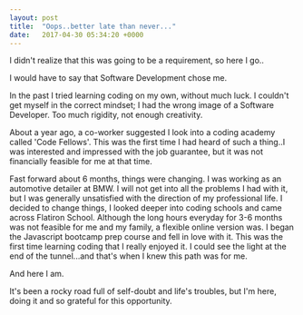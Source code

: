 ```yaml
---
layout: post
title:  "Oops..better late than never..."
date:   2017-04-30 05:34:20 +0000
---
```



I didn't realize that this was going to be a requirement, so here I go..


I would have to say that Software Development chose me.

In the past I tried learning coding on my own, without much luck.  I couldn't get myself in the correct mindset; I had the wrong image of a Software Developer. Too much rigidity, not enough creativity. 

About a year ago, a co-worker suggested I look into a coding academy called 'Code Fellows'.  This was the first time I had heard of such a thing..I was interested and impressed with the job guarantee, but it was not financially feasible for me at that time.

Fast forward about 6 months, things were changing.  I was working as an automotive detailer at BMW.  I will not get into all the problems I had with it, but I was generally unsatisfied with the direction of my professional life.  I decided to change things, I looked deeper into coding schools and came across Flatiron School.  Although the long hours everyday for 3-6 months was not feasible for me and my family, a flexible online version was.  I began the Javascript bootcamp prep course and fell in love with it.  This was the first time learning coding that I really enjoyed it.  I could see the light at the end of the tunnel...and that's when I knew this path was for me.

And here I am.

It's been a rocky road full of self-doubt and life's troubles, but I'm here, doing it and so grateful for this opportunity.
